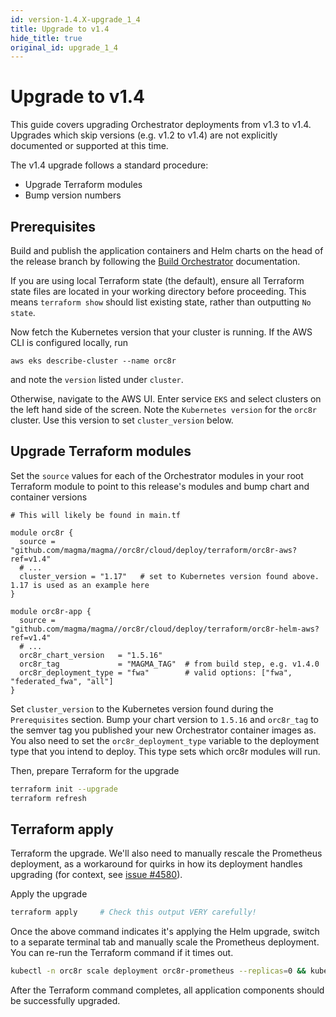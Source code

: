 ```yaml
---
id: version-1.4.X-upgrade_1_4
title: Upgrade to v1.4
hide_title: true
original_id: upgrade_1_4
---
```


# Upgrade to v1.4

This guide covers upgrading Orchestrator deployments from v1.3 to v1.4.
Upgrades which skip versions (e.g. v1.2 to v1.4) are not explicitly documented
or supported at this time.

The v1.4 upgrade follows a standard procedure:

- Upgrade Terraform modules
- Bump version numbers

## Prerequisites

Build and publish the application containers and Helm charts on the head of the
release branch by following the [Build Orchestrator](https://magma.github.io/magma/docs/orc8r/deploy_build)
documentation.

If you are using local Terraform state (the default), ensure all Terraform
state files are located in your working directory before proceeding. This means
`terraform show` should list existing state, rather than outputting `No state`.

Now fetch the Kubernetes version that your cluster is running. If the AWS CLI
is configured locally, run

```
aws eks describe-cluster --name orc8r
```

and note the `version` listed under `cluster`.

Otherwise, navigate to the AWS UI. Enter service `EKS` and select clusters on
the left hand side of the screen. Note the `Kubernetes version` for the
`orc8r` cluster. Use this version to set `cluster_version` below.

## Upgrade Terraform modules

Set the `source` values for each of the Orchestrator modules in your root
Terraform module to point to this release's modules and bump chart and
container versions

```hcl-terraform
# This will likely be found in main.tf

module orc8r {
  source = "github.com/magma/magma//orc8r/cloud/deploy/terraform/orc8r-aws?ref=v1.4"
  # ...
  cluster_version = "1.17"   # set to Kubernetes version found above. 1.17 is used as an example here
}

module orc8r-app {
  source = "github.com/magma/magma//orc8r/cloud/deploy/terraform/orc8r-helm-aws?ref=v1.4"
  # ...
  orc8r_chart_version   = "1.5.16"
  orc8r_tag             = "MAGMA_TAG"  # from build step, e.g. v1.4.0
  orc8r_deployment_type = "fwa"        # valid options: ["fwa", "federated_fwa", "all"]
}
```

Set `cluster_version` to the Kubernetes version found during the
`Prerequisites` section. Bump your chart version to `1.5.16` and `orc8r_tag` to
the semver tag you published your new Orchestrator container images as.
You also need to set the `orc8r_deployment_type` variable to the deployment
type that you intend to deploy. This type sets which orc8r modules will run.

Then, prepare Terraform for the upgrade

```bash
terraform init --upgrade
terraform refresh
```

## Terraform apply

Terraform the upgrade. We'll also need to manually rescale the Prometheus
deployment, as a workaround for quirks in how its deployment handles upgrading
(for context, see [issue #4580](https://github.com/magma/magma/issues/4580)).

Apply the upgrade

```bash
terraform apply     # Check this output VERY carefully!
```

Once the above command indicates it's applying the Helm upgrade, switch to
a separate terminal tab and manually scale the Prometheus deployment. You can
re-run the Terraform command if it times out.

```bash
kubectl -n orc8r scale deployment orc8r-prometheus --replicas=0 && kubectl -n orc8r scale deployment orc8r-prometheus --replicas=1
```

After the Terraform command completes, all application components should be
successfully upgraded.
